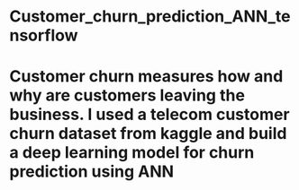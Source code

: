 # Customer_churn_prediction_ANN_tensorflow
# Customer churn measures how and why are customers leaving the business. I used a telecom customer churn dataset from kaggle  and build a deep learning model for churn prediction using ANN
